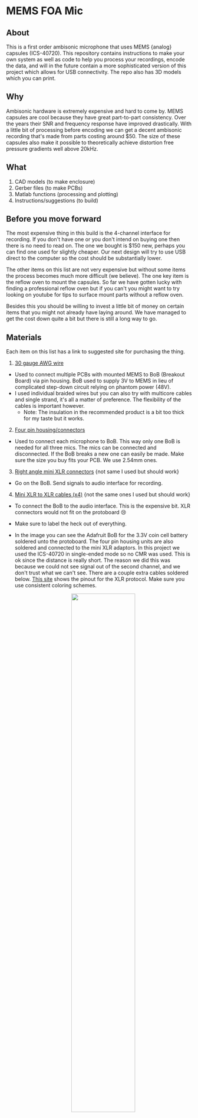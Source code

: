 # MEMS FOA Mic

## About
This is a first order ambisonic microphone that uses MEMS {analog} capsules (ICS-40720). This repository contains instructions to make your own system as well as code to help you process your recordings, encode the data, and will in the future contain a more sophisticated version of this project which allows for USB connectivity. The repo also has 3D models which you can print.

## Why

Ambisonic hardware is extremely expensive and hard to come by. MEMS capsules are cool because they have great part-to-part consistency. Over the years their SNR and frequency response have improved drastically. With a little bit of processing before encoding we can get a decent ambisonic recording that's made from parts costing around $50. The size of these capsules also make it possible to theoretically achieve distortion free pressure gradients well above 20kHz.

## What

1. CAD models (to make enclosure)
2. Gerber files (to make PCBs)
3. Matlab functions (processing and plotting)
4. Instructions/suggestions (to build)

## Before you move forward

The most expensive thing in this build is the 4-channel interface for recording. If you don't have one or you don't intend on buying one then there is no need to read on. The one we bought is $150 new, perhaps you can find one used for slightly cheaper. Our next design will try to use USB direct to the computer so the cost should be substantially lower.

The other items on this list are not very expensive but without some items the process becomes much more difficult (we believe). The one key item is the reflow oven to mount the capsules. So far we have gotten lucky with finding a professional reflow oven but if you can't you might want to try looking on youtube for tips to surface mount parts without a reflow oven.

Besides this you should be willing to invest a little bit of money on certain items that you might not already have laying around. We have managed to get the cost down quite a bit but there is still a long way to go.

## Materials

Each item on this list has a link to suggested site for purchasing the thing.

1. [30 gauge AWG wire](https://www.amazon.com/StrivedayTM-Flexible-Silicone-electronic-electrics/dp/B01KQ2JNLI/ref=sr_1_1_sspa?keywords=30+awg&qid=1556571822&s=gateway&sr=8-1-spons&psc=1)
  * Used to connect multiple PCBs with mounted MEMS to BoB (Breakout Board) via pin housing. BoB used to supply 3V to MEMS in lieu of complicated step-down circuit relying on phantom power (48V).
  * I used individual braided wires but you can also try with multicore cables and single strand, it's all a matter of preference. The flexibility of the cables is important however.
    * Note: The insulation in the recommended product is a bit too thick for my taste but it works.
2. [Four pin housing/connectors](https://www.amazon.com/OCR-Connector-Housing-Assortment-640Pcs-Set/dp/B071JLCFT6/ref=sr_1_1_sspa?keywords=housing+connectors&qid=1556571909&s=gateway&sr=8-1-spons&psc=1)
  * Used to connect each microphone to BoB. This way only one BoB is needed for all three mics. The mics can be connected and disconnected. If the BoB breaks a new one can easily be made. Make sure the size you buy fits your PCB. We use 2.54mm ones.
3. [Right angle mini XLR connectors](https://www.mouser.com/ProductDetail/Switchcraft/TRAPC3MX?qs=sGAEpiMZZMv0W4pxf2HiV8A0R3F5127qpI46s22ojyQ%3D) {not same I used but should work}
  * Go on the BoB. Send signals to audio interface for recording.
4. [Mini XLR to XLR cables (x4)](https://www.amazon.com/dp/B07GMF5JVY/ref=sspa_dk_detail_0?psc=1&pd_rd_i=B07GMF5JVY&pd_rd_w=LiEZH&pf_rd_p=8a8f3917-7900-4ce8-ad90-adf0d53c0985&pd_rd_wg=OUh9o&pf_rd_r=WG689DARFN3HMFGHV3NJ&pd_rd_r=9c7e717b-6ac3-11e9-b12e-253105b62179) {not the same ones I used but should work}
  * To connect the BoB to the audio interface. This is the expensive bit. XLR connectors would not fit on the protoboard 😢
  * Make sure to label the heck out of everything.
  * In the image you can see the Adafruit BoB for the 3.3V coin cell battery soldered unto the protoboard. The four pin housing units are also soldered and connected to the mini XLR adaptors. In this project we used the ICS-40720 in single-ended mode so no CMR was used. This is ok since the distance is really short. The reason we did this was because we could not see signal out of the second channel, and we don't trust what we can't see. There are a couple extra cables soldered below. [This site](http://www.clarkwire.com/pinoutxlrbalanced.htm) shows the pinout for the XLR protocol. Make sure you use consistent coloring schemes.

    <p align="center">
      <img width="60%" height="60%" src="img/BoB.JPG">
    </p>


5. [3V coin cell BoB from Adafruit + headers.](https://www.adafruit.com/product/1870?gclid=CjwKCAjwwZrmBRA7EiwA4iMzBP3FB21Aru9Q0nQUxxH0qUOuSwB5bc1OHON3UCgyggRGDbX4wH-0ExoCb90QAvD_BwE)
  * Naturally you'll want some batteries as well. You can buy these anywhere, they are fairly ubiquitous. They are called CR2032's.
  * The adafruit BoB was soldered to the protoboard.
  * In the future we want to make our own custom board.
6. [A standard double-sided PCB to mount the coin cell BoB](https://www.amazon.com/Gikfun-Solder-able-Breadboard-Plated-Arduino/dp/B071R3BFNL/ref=sr_1_4?keywords=protoboard&qid=1556572543&s=gateway&sr=8-4)
  * I ended up buying a "proto-board" since I'm a newby. That way you can build your circuit on a breadboard and then just replicate it exactly as is on the PCB.
7. [A four channel audio interface](https://www.sweetwater.com/store/detail/UMC404HD--behringer-u-phoria-umc404hd-usb-audio-interface)
  * I bought a Behringer U-Phoria UMC404HD for $150. The only problem is that the knobs for the gain are analog, if you can get a cheap one with digital gain control that'd be better.
  * Make sure to never turn on phantom power, I am not sure what happens but I don't want to find out.
8. [The PCB files we are using](https://github.com/gzalles/MEMS_FOA_Mic/tree/master/pcb) + [online service to produce them](https://jlcpcb.com/) (these are very small I doubt a DIY mill can do it).
  * Download them from this repo and send them to your service of choice. There are services that do the assembly for you but those can be very expensive. Part of the fun is mounting these but if you can't I might be able to send you some. Ask me to put my product on Tindie so you can buy these. It should only be like $5...
  * We recommend [this service](https://jlcpcb.com/quote), they will send you the boards but you'll still likely want to assemble yourself.
9. [Some MEMS IC40720](https://www.digikey.com/product-detail/en/tdk-invensense/ICS-40720/1428-1120-1-ND/6148222)
  * Download the data-sheet to get the heat profile for the reflow oven.
  * Apply the paste to the PCBs and use tweezers to gently lay the capsules on, don't press down, the heat from the oven should take care of everything.
  * Again, look on youtube for alternate reflow solutions. There are a myriad of videos of inventive people surface mounting without reflow ovens.
10. [Solder paste](https://www.amazon.com/Clean-Lead-Solder-Paste-Grams/dp/B017RTTR14/ref=asc_df_B017RTTR14/?tag=hyprod-20&linkCode=df0&hvadid=312039830589&hvpos=1o1&hvnetw=g&hvrand=7899694229947333250&hvpone=&hvptwo=&hvqmt=&hvdev=c&hvdvcmdl=&hvlocint=&hvlocphy=9053667&hvtargid=pla-845853512152&psc=1&tag=&ref=&adgrpid=63202739518&hvpone=&hvptwo=&hvadid=312039830589&hvpos=1o1&hvnetw=g&hvrand=7899694229947333250&hvqmt=&hvdev=c&hvdvcmdl=&hvlocint=&hvlocphy=9053667&hvtargid=pla-845853512152)
  * Used to surface mount the capsules unto the PCBs.
  * Careful, this can be toxic. Work in a well ventilated area.
11. [A reflow oven or home solution to surface mounting](https://www.manncorp.com/reflow-ovens-bench-top-mc-301.html) {search for one at your university}
  * Note: unfortunately these are very hard to mount since the pads are not exposed during soldering. The best way to do it without a reflow oven is with an electric hot plate (as far as I know, have not tried it yet).
  * Some known solutions include: hot plates, DIY reflow ovens made from convection ovens and heat guns (that last one might be tricky for this).
12. [A soldering station + solder](https://www.amazon.com/Soldering-Electronics-Adjustable-Temperature-Desoldering/dp/B06XFT1TPJ/ref=asc_df_B06XFT1TPJ/?tag=hyprod-20&linkCode=df0&hvadid=312111858656&hvpos=1o1&hvnetw=g&hvrand=4169765281798860709&hvpone=&hvptwo=&hvqmt=&hvdev=c&hvdvcmdl=&hvlocint=&hvlocphy=9053667&hvtargid=pla-571061621463&psc=1).
  * You will use this to solder every component that needs soldering other than the MEMS capsule and the surface mounted capacitor.
  * It helps to have thin solder since the leads can get quite small and the thinner the solder the easier it will melt. Also recommend getting some "helping hands" to prop stuff up.
13. [A 3D printer](https://formlabs.com/3d-printers/form-2/) or a [3D printing service](https://www.3dhubs.com/).
  * The are a ton of services online so if you don't have access to an SLS printer don't sweat. You might need to wait a few days for them to ship you the models however.
  * The better the 3D printer the easier your life. We have tried many different printers some work better than others. Try finding a Form2 3D printer. If you can't then order online. If it's too expensive a cheaper printer will work but it will take some trial and error.
  * [Here is another one](https://www.shapeways.com/). Shapeways actually has educational discounts if you have a .edu email.
14. [A laser cutter](https://www.epiloglaser.com/) or a [laser cutting service](https://make.ponoko.com/)
  * We will use this to make foam rings that keep the PCBs in place.
  * If you need some ask me to mail you some. I will just ask for shipping.
15. [The foam for the rings](https://www.amazon.com/Bulk-Buy-Foamies-10-Pack-1199-21/dp/B00KDMQB4Y/ref=pd_bxgy_201_img_2/147-7770462-0925407?_encoding=UTF8&pd_rd_i=B00KDMQB4Y&pd_rd_r=331578be-6c41-11e9-93e4-9f5b0bbd650f&pd_rd_w=HrmuL&pd_rd_wg=hguFt&pf_rd_p=a2006322-0bc0-4db9-a08e-d168c18ce6f0&pf_rd_r=DBR6TS2W0TAWFFXTYNB8&psc=1&refRID=DBR6TS2W0TAWFFXTYNB8)
  * I bought some 2mm foam from Amazon. Beware when laser cutting. Fumes can be toxic. I am uncertain about the flammability of this material but I’ve laser cut it before successfully. [to do: laser cutter settings]
16. [Reaper](https://www.reaper.fm/)
  * Best DAW for this kind of work
17. [Free ambisonic decoder](https://facebook360.fb.com/spatial-workstation/) (binaural is best IMO)
  * You can use something else if you prefer. There are plenty of ambisonic tools out there.
  * FB Spatial Workstation comes with a Reaper template. You can either use encoded audio or use Sennheiser's A-to-B encoder.
  * I also have a repo with a naive encoder as a MATLAB GUI.
18. [0.1uF surface mounted capacitors](https://www.digikey.com/product-detail/en/kemet/C0805C104K5RACTU/399-1170-1-ND/411445) {pretty sure these are the ones}
  * I am pretty sure they are diaelectric so it does not matter which direction you mount them in.

## Instructions

1. Use paste to solder MEMS capsule and capacitor in the reflow oven. Use the spec sheet to get the right heat curve, ensuring that no components are damaged. This is by far the hardest part of the process so do it first. It takes patience and perseverance. If you get a stencil it should be easier. I will try to upload a stencil but it should not be hard to get/make one though. Use the gerber files. If you are SMDing indoors try using leadless paste, it will take longer but it will be safer. Make sure you check the heat points of both the paste and components.

<p align="center">
  <img width="60%" height="60%" src="img/memsPCB_paste.jpg">
</p>

  * Some people use a toothpick for the paste application. I think it is a good suggestion.

2. Check that the capsules are working by connecting them to a an oscilloscope and voltage generator. If you don't have either of these plug them into the battery and to a soundcard. You don't want to solder cables until you have confirmed your capsules are working. It is a waste of time. I have gotten lucky finding oscilloscopes. You can buy some cheap oscilloscope kits online. Then connect ground to ground and signal to the other probe. We have consistently found a problem with the + signal in our boards so the MEMS is working in single-ended mode.

3. Solder wires to the PCBS. We recommend having a consistent color code to make things easier. Also, the sound is going to be coming in from the "sound hole" opposite the capsule, so make sure your cables are pointed away. Whatever colors you have just be consistent and keep track of what color you are using for what purpose. You might prefer to feed the cables through the enclosure first. It is up to you to decide what's easiest. Step four has more details...

  * We used this scheme:
    * Black = GRND
    * Red = V
    * White = +
    * Yellow = -


4. (You might have already done this...) After the cables have been soldered you have to feed them through the mic housing and careful fit the PCBs inside. It is important to label which capsule is going into what port. You should use tape and a sharpie for this step. The reason for this is that it will be impossible to trace the cables once inside the housing, and we will need to know which cables correspond to which capsule.


5. After that we make a cheap little BoB for the voltage supply. It is our little black box were zero magic is happening (laughs nervously). We made it so we can disconnect any capsule that might not be working and can replace it if need be. Getting the XLR pins is a bit tricky too but they have diagrams for that online (we shared a link before...). We used mini XLRs to make the whole thing a bit neater.

6. Connect wires to a breakout board and battery to the circuit.

7. Connect audio signal to mini  XLR cables.

8. Record ambisonics A-format signals.

For even more information, check out our research!

## Code

Syntax highlighting

``` js
nothin to c hear
```

## Links

https://sites.google.com/s/0Bz2vToUDaO82b2thZ1JjelFhYVU/p/0Bz2vToUDaO82UkNDbG9HZGJRdDQ/edit

http://www.creativefieldrecording.com/2017/03/01/explorers-of-ambisonics-introduction/

https://wiki.xiph.org/Ambisonics

https://cm-gitlab.stanford.edu/ambisonics/SpHEAR/

https://en.wikipedia.org/wiki/List_of_Ambisonic_software

https://github.com/greekgoddj/ambisonic-lib

## Images

<p align="center">
  <img width="60%" height="60%" src="https://upload.wikimedia.org/wikipedia/en/thumb/f/f6/AmbisonicLogo.svg/1200px-AmbisonicLogo.svg.png">
</p>
